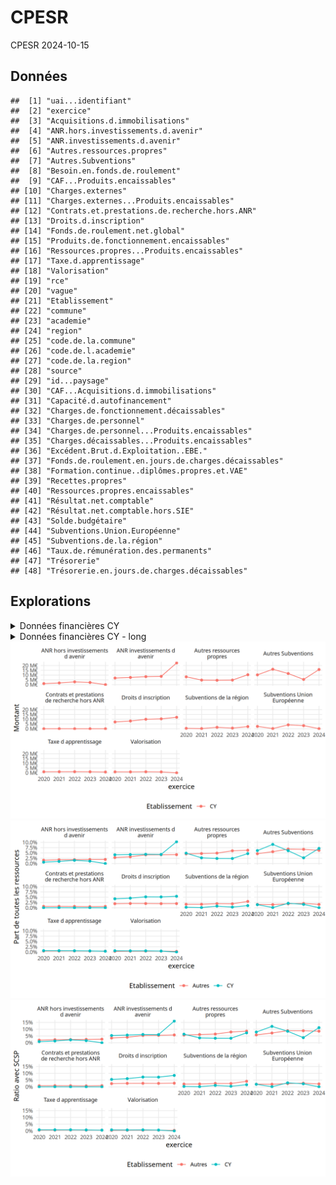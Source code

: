 CPESR
================
CPESR
2024-10-15

## Données

    ##  [1] "uai...identifiant"                                  
    ##  [2] "exercice"                                           
    ##  [3] "Acquisitions.d.immobilisations"                     
    ##  [4] "ANR.hors.investissements.d.avenir"                  
    ##  [5] "ANR.investissements.d.avenir"                       
    ##  [6] "Autres.ressources.propres"                          
    ##  [7] "Autres.Subventions"                                 
    ##  [8] "Besoin.en.fonds.de.roulement"                       
    ##  [9] "CAF...Produits.encaissables"                        
    ## [10] "Charges.externes"                                   
    ## [11] "Charges.externes...Produits.encaissables"           
    ## [12] "Contrats.et.prestations.de.recherche.hors.ANR"      
    ## [13] "Droits.d.inscription"                               
    ## [14] "Fonds.de.roulement.net.global"                      
    ## [15] "Produits.de.fonctionnement.encaissables"            
    ## [16] "Ressources.propres...Produits.encaissables"         
    ## [17] "Taxe.d.apprentissage"                               
    ## [18] "Valorisation"                                       
    ## [19] "rce"                                                
    ## [20] "vague"                                              
    ## [21] "Etablissement"                                      
    ## [22] "commune"                                            
    ## [23] "academie"                                           
    ## [24] "region"                                             
    ## [25] "code.de.la.commune"                                 
    ## [26] "code.de.l.academie"                                 
    ## [27] "code.de.la.region"                                  
    ## [28] "source"                                             
    ## [29] "id...paysage"                                       
    ## [30] "CAF...Acquisitions.d.immobilisations"               
    ## [31] "Capacité.d.autofinancement"                         
    ## [32] "Charges.de.fonctionnement.décaissables"             
    ## [33] "Charges.de.personnel"                               
    ## [34] "Charges.de.personnel...Produits.encaissables"       
    ## [35] "Charges.décaissables...Produits.encaissables"       
    ## [36] "Excédent.Brut.d.Exploitation..EBE."                 
    ## [37] "Fonds.de.roulement.en.jours.de.charges.décaissables"
    ## [38] "Formation.continue..diplômes.propres.et.VAE"        
    ## [39] "Recettes.propres"                                   
    ## [40] "Ressources.propres.encaissables"                    
    ## [41] "Résultat.net.comptable"                             
    ## [42] "Résultat.net.comptable.hors.SIE"                    
    ## [43] "Solde.budgétaire"                                   
    ## [44] "Subventions.Union.Européenne"                       
    ## [45] "Subventions.de.la.région"                           
    ## [46] "Taux.de.rémunération.des.permanents"                
    ## [47] "Trésorerie"                                         
    ## [48] "Trésorerie.en.jours.de.charges.décaissables"

## Explorations

<details>
<summary>
Données financières CY
</summary>

| uai…identifiant | exercice | Acquisitions.d.immobilisations | ANR.hors.investissements.d.avenir | ANR.investissements.d.avenir | Autres.ressources.propres | Autres.Subventions | Besoin.en.fonds.de.roulement | CAF…Produits.encaissables | Charges.externes | Charges.externes…Produits.encaissables | Contrats.et.prestations.de.recherche.hors.ANR | Droits.d.inscription | Fonds.de.roulement.net.global | Produits.de.fonctionnement.encaissables | Ressources.propres…Produits.encaissables | Taxe.d.apprentissage | Valorisation | rce | vague | Etablissement | commune | academie | region | code.de.la.commune | code.de.l.academie | code.de.la.region | source | id…paysage | CAF…Acquisitions.d.immobilisations | Capacité.d.autofinancement | Charges.de.fonctionnement.décaissables | Charges.de.personnel | Charges.de.personnel…Produits.encaissables | Charges.décaissables…Produits.encaissables | Excédent.Brut.d.Exploitation..EBE. | Fonds.de.roulement.en.jours.de.charges.décaissables | Formation.continue..diplômes.propres.et.VAE | Recettes.propres | Ressources.propres.encaissables | Résultat.net.comptable | Résultat.net.comptable.hors.SIE | Solde.budgétaire | Subventions.Union.Européenne | Subventions.de.la.région | Taux.de.rémunération.des.permanents | Trésorerie | Trésorerie.en.jours.de.charges.décaissables |
|:---|---:|---:|---:|---:|---:|---:|---:|---:|---:|---:|---:|---:|---:|---:|---:|---:|---:|---:|:---|:---|:---|:---|:---|:---|:---|:---|:---|:---|---:|---:|---:|---:|---:|---:|---:|---:|---:|---:|---:|---:|---:|---:|---:|---:|---:|---:|---:|
| 0952259P | 2024 | 25328992 | 0 | 22768839 | 10393150 | 15804109 | -42305709 | -0.4687971 | NA | NA | 0 | 12020419 | 9718017 | 221178400 | 35.81494 | 865500 | 0 | 2019 | Vague E | CY Cergy Paris Université | Cergy | Versailles | Île-de-France | 95127 | A25 | R11 | Budget | RS4WF | -4.093641 | -1036878 | 222215278 | 175759517 | 79.46505 | 100.46880 | NA | 15.74368 | 24714518 | 88914648 | 79214905 | -5525166 | -5525166 | -16666127 | 74583 | 2273530 | NA | 52023726 | 84.28107 |
| 0952259P | 2021 | 21205931 | 1781876 | 7557662 | 4801756 | 16127085 | -43015057 | 3.8946341 | NA | NA | 48389 | 8113151 | 27440793 | 178194684 | 25.16947 | 1135882 | 986033 | 2019 | Vague E | CY Cergy Paris Université | Cergy | Versailles | Île-de-France | 95127 | A25 | R11 | Comptes financiers | RS4WF | 32.726839 | 6940031 | 171254653 | 140202899 | 78.67962 | 96.10537 | NA | 57.68419 | 14728461 | 55672895 | 44850653 | 1329060 | 1329060 | -1255354 | 202079 | 190521 | 75.71733 | 70455850 | 148.10754 |
| 0952259P | 2022 | 319325442 | 2948238 | 8382829 | 4597552 | 11654868 | -46852394 | 5.3554829 | NA | NA | NA | 9932140 | 32166255 | 192251235 | 28.76141 | 1180784 | 1108686 | 2019 | Vague E | CY Cergy Paris Université | Cergy | Versailles | Île-de-France | 95127 | A25 | R11 | Comptes financiers | RS4WF | 3.224291 | 10295982 | 181955254 | 148067783 | 77.01786 | 94.64452 | NA | 63.64121 | 19601700 | 64989539 | 55294159 | 4529596 | 4529596 | 5216814 | 4081568 | 1501174 | 73.67705 | 79018649 | 156.33906 |
| 0952259P | 2020 | 16323533 | 1113510 | 6931586 | 8199653 | 10248683 | -40809526 | 5.1681979 | NA | NA | 0 | 7130416 | 29799612 | 167601090 | 22.81666 | 1106878 | 1028704 | 2019 | Vague E | CY Cergy Paris Université | Cergy | Versailles | Île-de-France | 95127 | A25 | R11 | Comptes financiers | RS4WF | 53.064223 | 8661956 | 158939134 | 135957661 | 81.11980 | 94.83180 | NA | 67.49666 | 11431218 | 50107382 | 38240976 | 3420935 | 3420935 | 12866727 | 2483096 | 433638 | 78.20000 | 70609138 | 159.93097 |
| 0952259P | 2023 | 15112571 | 2284730 | 8686068 | 4806595 | 5453246 | -53969016 | 2.4385213 | NA | NA | 0 | 10384666 | 29770518 | 202226036 | 28.65298 | 1087727 | 959131 | 2019 | Vague E | CY Cergy Paris Université | Cergy | Versailles | Île-de-France | 95127 | A25 | R11 | Comptes financiers | RS4WF | 32.630616 | 4931325 | 197294711 | 157501532 | 77.88390 | 97.56148 | NA | 54.32171 | 21338683 | 58944743 | 57943782 | -60235 | -60235 | -4247541 | 3269194 | 674703 | 71.94045 | 83739534 | 152.79797 |

</details>
<details>
<summary>
Données financières CY - long
</summary>

| exercice | Etablissement | Indicateur | Montant | PFE | SCSP | Part | PartSCSP |
|---:|:---|:---|---:|---:|---:|---:|---:|
| 2020 | Autres | ANR hors investissements d avenir | 251746428 | 16025342433 | 12814799968 | 0.0157093 | 0.0196450 |
| 2020 | Autres | ANR investissements d avenir | 453933152 | 16025342433 | 12814799968 | 0.0283260 | 0.0354226 |
| 2020 | Autres | Autres ressources propres | 728427869 | 16025342433 | 12814799968 | 0.0454547 | 0.0568427 |
| 2020 | Autres | Autres Subventions | 743407193 | 16025342433 | 12814799968 | 0.0463895 | 0.0580116 |
| 2020 | Autres | Contrats et prestations de recherche hors ANR | 106584323 | 16025342433 | 12814799968 | 0.0066510 | 0.0083173 |
| 2020 | Autres | Droits d inscription | 309248350 | 16025342433 | 12814799968 | 0.0192975 | 0.0241321 |
| 2020 | Autres | Taxe d apprentissage | 78204201 | 16025342433 | 12814799968 | 0.0048800 | 0.0061026 |
| 2020 | Autres | Valorisation | 57764633 | 16025342433 | 12814799968 | 0.0036046 | 0.0045076 |
| 2020 | Autres | Subventions Union Européenne | 256975872 | 16025342433 | 12814799968 | 0.0160356 | 0.0200531 |
| 2020 | Autres | Subventions de la région | 267453946 | 16025342433 | 12814799968 | 0.0166894 | 0.0208707 |
| 2021 | Autres | ANR hors investissements d avenir | 301196848 | 16893730433 | 13141770666 | 0.0178289 | 0.0229190 |
| 2021 | Autres | ANR investissements d avenir | 537491538 | 16893730433 | 13141770666 | 0.0318160 | 0.0408995 |
| 2021 | Autres | Autres ressources propres | 799374125 | 16893730433 | 13141770666 | 0.0473178 | 0.0608270 |
| 2021 | Autres | Autres Subventions | 945865309 | 16893730433 | 13141770666 | 0.0559891 | 0.0719740 |
| 2021 | Autres | Contrats et prestations de recherche hors ANR | 116423610 | 16893730433 | 13141770666 | 0.0068915 | 0.0088591 |
| 2021 | Autres | Droits d inscription | 342041792 | 16893730433 | 13141770666 | 0.0202467 | 0.0260271 |
| 2021 | Autres | Taxe d apprentissage | 83859590 | 16893730433 | 13141770666 | 0.0049639 | 0.0063811 |
| 2021 | Autres | Valorisation | 71098182 | 16893730433 | 13141770666 | 0.0042086 | 0.0054101 |
| 2021 | Autres | Subventions Union Européenne | 256083557 | 16893730433 | 13141770666 | 0.0151585 | 0.0194862 |
| 2021 | Autres | Subventions de la région | 281799175 | 16893730433 | 13141770666 | 0.0166807 | 0.0214430 |
| 2024 | Autres | ANR hors investissements d avenir | 372424993 | 19220812076 | 14013035091 | 0.0193761 | 0.0265770 |
| 2024 | Autres | ANR investissements d avenir | 807218106 | 19220812076 | 14013035091 | 0.0419971 | 0.0576048 |
| 2024 | Autres | Autres ressources propres | 1204629254 | 19220812076 | 14013035091 | 0.0626732 | 0.0859649 |
| 2024 | Autres | Autres Subventions | 1197878342 | 19220812076 | 14013035091 | 0.0623219 | 0.0854831 |
| 2024 | Autres | Contrats et prestations de recherche hors ANR | 126960892 | 19220812076 | 14013035091 | 0.0066054 | 0.0090602 |
| 2024 | Autres | Droits d inscription | 380941840 | 19220812076 | 14013035091 | 0.0198192 | 0.0271848 |
| 2024 | Autres | Taxe d apprentissage | 83695538 | 19220812076 | 14013035091 | 0.0043544 | 0.0059727 |
| 2024 | Autres | Valorisation | 58203098 | 19220812076 | 14013035091 | 0.0030281 | 0.0041535 |
| 2024 | Autres | Subventions Union Européenne | 306825199 | 19220812076 | 14013035091 | 0.0159632 | 0.0218957 |
| 2024 | Autres | Subventions de la région | 578876323 | 19220812076 | 14013035091 | 0.0301172 | 0.0413098 |
| 2022 | Autres | ANR hors investissements d avenir | 323084999 | 17655380737 | 13527212791 | 0.0182995 | 0.0238841 |
| 2022 | Autres | ANR investissements d avenir | 725132574 | 17655380737 | 13527212791 | 0.0410715 | 0.0536055 |
| 2022 | Autres | Autres ressources propres | 869624865 | 17655380737 | 13527212791 | 0.0492555 | 0.0642871 |
| 2022 | Autres | Autres Subventions | 1205684805 | 17655380737 | 13527212791 | 0.0682899 | 0.0891303 |
| 2022 | Autres | Contrats et prestations de recherche hors ANR | 115512371 | 17655380737 | 13527212791 | 0.0065426 | 0.0085393 |
| 2022 | Autres | Droits d inscription | 354523711 | 17655380737 | 13527212791 | 0.0200802 | 0.0262082 |
| 2022 | Autres | Taxe d apprentissage | 93761701 | 17655380737 | 13527212791 | 0.0053107 | 0.0069313 |
| 2022 | Autres | Valorisation | 77496728 | 17655380737 | 13527212791 | 0.0043894 | 0.0057290 |
| 2022 | Autres | Subventions Union Européenne | 331650608 | 17655380737 | 13527212791 | 0.0187847 | 0.0245173 |
| 2022 | Autres | Subventions de la région | 345124720 | 17655380737 | 13527212791 | 0.0195478 | 0.0255134 |
| 2023 | Autres | ANR hors investissements d avenir | 352622887 | 18598454877 | 14092891577 | 0.0189598 | 0.0250213 |
| 2023 | Autres | ANR investissements d avenir | 771974986 | 18598454877 | 14092891577 | 0.0415075 | 0.0547776 |
| 2023 | Autres | Autres ressources propres | 1120377234 | 18598454877 | 14092891577 | 0.0602403 | 0.0794995 |
| 2023 | Autres | Autres Subventions | 1248785830 | 18598454877 | 14092891577 | 0.0671446 | 0.0886110 |
| 2023 | Autres | Contrats et prestations de recherche hors ANR | 103505436 | 18598454877 | 14092891577 | 0.0055653 | 0.0073445 |
| 2023 | Autres | Droits d inscription | 364556626 | 18598454877 | 14092891577 | 0.0196014 | 0.0258681 |
| 2023 | Autres | Taxe d apprentissage | 86022237 | 18598454877 | 14092891577 | 0.0046252 | 0.0061039 |
| 2023 | Autres | Valorisation | 84017681 | 18598454877 | 14092891577 | 0.0045175 | 0.0059617 |
| 2023 | Autres | Subventions Union Européenne | 383842603 | 18598454877 | 14092891577 | 0.0206384 | 0.0272366 |
| 2023 | Autres | Subventions de la région | 350500495 | 18598454877 | 14092891577 | 0.0188457 | 0.0248707 |
| 2024 | CY | ANR hors investissements d avenir | 0 | 221178400 | 141963495 | 0.0000000 | 0.0000000 |
| 2024 | CY | ANR investissements d avenir | 22768839 | 221178400 | 141963495 | 0.1029433 | 0.1603852 |
| 2024 | CY | Autres ressources propres | 10393150 | 221178400 | 141963495 | 0.0469899 | 0.0732100 |
| 2024 | CY | Autres Subventions | 15804109 | 221178400 | 141963495 | 0.0714541 | 0.1113252 |
| 2024 | CY | Contrats et prestations de recherche hors ANR | 0 | 221178400 | 141963495 | 0.0000000 | 0.0000000 |
| 2024 | CY | Droits d inscription | 12020419 | 221178400 | 141963495 | 0.0543472 | 0.0846726 |
| 2024 | CY | Taxe d apprentissage | 865500 | 221178400 | 141963495 | 0.0039131 | 0.0060966 |
| 2024 | CY | Valorisation | 0 | 221178400 | 141963495 | 0.0000000 | 0.0000000 |
| 2024 | CY | Subventions Union Européenne | 74583 | 221178400 | 141963495 | 0.0003372 | 0.0005254 |
| 2024 | CY | Subventions de la région | 2273530 | 221178400 | 141963495 | 0.0102792 | 0.0160149 |
| 2021 | CY | ANR hors investissements d avenir | 1781876 | 178194684 | 133344031 | 0.0099996 | 0.0133630 |
| 2021 | CY | ANR investissements d avenir | 7557662 | 178194684 | 133344031 | 0.0424124 | 0.0566779 |
| 2021 | CY | Autres ressources propres | 4801756 | 178194684 | 133344031 | 0.0269467 | 0.0360103 |
| 2021 | CY | Autres Subventions | 16127085 | 178194684 | 133344031 | 0.0905026 | 0.1209434 |
| 2021 | CY | Contrats et prestations de recherche hors ANR | 48389 | 178194684 | 133344031 | 0.0002716 | 0.0003629 |
| 2021 | CY | Droits d inscription | 8113151 | 178194684 | 133344031 | 0.0455297 | 0.0608438 |
| 2021 | CY | Taxe d apprentissage | 1135882 | 178194684 | 133344031 | 0.0063744 | 0.0085184 |
| 2021 | CY | Valorisation | 986033 | 178194684 | 133344031 | 0.0055335 | 0.0073947 |
| 2021 | CY | Subventions Union Européenne | 202079 | 178194684 | 133344031 | 0.0011340 | 0.0015155 |
| 2021 | CY | Subventions de la région | 190521 | 178194684 | 133344031 | 0.0010692 | 0.0014288 |
| 2022 | CY | ANR hors investissements d avenir | 2948238 | 192251235 | 136957076 | 0.0153353 | 0.0215267 |
| 2022 | CY | ANR investissements d avenir | 8382829 | 192251235 | 136957076 | 0.0436035 | 0.0612077 |
| 2022 | CY | Autres ressources propres | 4597552 | 192251235 | 136957076 | 0.0239143 | 0.0335693 |
| 2022 | CY | Autres Subventions | 11654868 | 192251235 | 136957076 | 0.0606231 | 0.0850987 |
| 2022 | CY | Contrats et prestations de recherche hors ANR | 0 | 192251235 | 136957076 | 0.0000000 | 0.0000000 |
| 2022 | CY | Droits d inscription | 9932140 | 192251235 | 136957076 | 0.0516623 | 0.0725201 |
| 2022 | CY | Taxe d apprentissage | 1180784 | 192251235 | 136957076 | 0.0061419 | 0.0086216 |
| 2022 | CY | Valorisation | 1108686 | 192251235 | 136957076 | 0.0057669 | 0.0080951 |
| 2022 | CY | Subventions Union Européenne | 4081568 | 192251235 | 136957076 | 0.0212304 | 0.0298018 |
| 2022 | CY | Subventions de la région | 1501174 | 192251235 | 136957076 | 0.0078084 | 0.0109609 |
| 2020 | CY | ANR hors investissements d avenir | 1113510 | 167601090 | 129360114 | 0.0066438 | 0.0086078 |
| 2020 | CY | ANR investissements d avenir | 6931586 | 167601090 | 129360114 | 0.0413576 | 0.0535836 |
| 2020 | CY | Autres ressources propres | 8199653 | 167601090 | 129360114 | 0.0489236 | 0.0633863 |
| 2020 | CY | Autres Subventions | 10248683 | 167601090 | 129360114 | 0.0611493 | 0.0792260 |
| 2020 | CY | Contrats et prestations de recherche hors ANR | 0 | 167601090 | 129360114 | 0.0000000 | 0.0000000 |
| 2020 | CY | Droits d inscription | 7130416 | 167601090 | 129360114 | 0.0425440 | 0.0551207 |
| 2020 | CY | Taxe d apprentissage | 1106878 | 167601090 | 129360114 | 0.0066042 | 0.0085566 |
| 2020 | CY | Valorisation | 1028704 | 167601090 | 129360114 | 0.0061378 | 0.0079523 |
| 2020 | CY | Subventions Union Européenne | 2483096 | 167601090 | 129360114 | 0.0148155 | 0.0191952 |
| 2020 | CY | Subventions de la région | 433638 | 167601090 | 129360114 | 0.0025873 | 0.0033522 |
| 2023 | CY | ANR hors investissements d avenir | 2284730 | 202226036 | 144282254 | 0.0112979 | 0.0158351 |
| 2023 | CY | ANR investissements d avenir | 8686068 | 202226036 | 144282254 | 0.0429523 | 0.0602019 |
| 2023 | CY | Autres ressources propres | 4806595 | 202226036 | 144282254 | 0.0237684 | 0.0333138 |
| 2023 | CY | Autres Subventions | 5453246 | 202226036 | 144282254 | 0.0269661 | 0.0377957 |
| 2023 | CY | Contrats et prestations de recherche hors ANR | 0 | 202226036 | 144282254 | 0.0000000 | 0.0000000 |
| 2023 | CY | Droits d inscription | 10384666 | 202226036 | 144282254 | 0.0513518 | 0.0719747 |
| 2023 | CY | Taxe d apprentissage | 1087727 | 202226036 | 144282254 | 0.0053788 | 0.0075389 |
| 2023 | CY | Valorisation | 959131 | 202226036 | 144282254 | 0.0047429 | 0.0066476 |
| 2023 | CY | Subventions Union Européenne | 3269194 | 202226036 | 144282254 | 0.0161660 | 0.0226583 |
| 2023 | CY | Subventions de la région | 674703 | 202226036 | 144282254 | 0.0033364 | 0.0046763 |

</details>

<img src="CY_files/figure-gfm/unnamed-chunk-3-1.png" width="672" />

<img src="CY_files/figure-gfm/unnamed-chunk-4-1.png" width="672" />

<img src="CY_files/figure-gfm/unnamed-chunk-5-1.png" width="672" />
